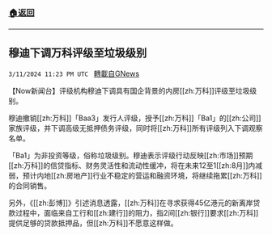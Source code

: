 ###  [:house:返回](README.md)
---


## 穆迪下调万科评级至垃圾级别
`3/11/2024 11:23 PM UTC ` [轉載自GNews](https://gnews.org/articles/2385526)

【Now新闻台】评级机构穆迪下调具有国企背景的内房[[zh:万科]]评级至垃圾级别。

穆迪撤销[[zh:万科]]「Baa3」发行人评级，授予[[zh:万科]]「Ba1」的[[zh:公司]]家族评级，并下调高级无抵押债务评级，同时将[[zh:万科]]所有评级列入下调观察名单。

「Ba1」为非投资等级，俗称垃圾级别。穆迪表示评级行动反映[[zh:市场]]预期[[zh:万科]]的信贷指标、财务灵活性和流动性缓冲，将在未来12至1[[zh:8月]]内减弱，预计内地[[zh:房地产]]行业不稳定的营运和融资环境，将继续拖累[[zh:万科]]的合同销售。

另外，《[[zh:彭博]]》引述消息透露，[[zh:万科]]在寻求获得45亿港元的新离岸贷款过程中，面临来自工行和[[zh:建行]]的阻力，指2间[[zh:银行]]要求[[zh:万科]]提供足够的贷款抵押品，但[[zh:万科]]不愿意这样做。

